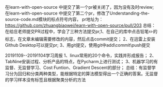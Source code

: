在learn-with-open-source 中提交了第一个pr被关闭了，因为没有及时review;
在learn-with-open-source 中提交了第二个pr，修改了Understanding-the-source-code.md模块的标点符号内容，
pr地址为：https://github.com/zhuangbiaowei/learn-with-open-source/pull/203
总结：在给庄老师提交PR过程中，学会了三种方法提交pr,1、在自己的库中点击铅笔✏️的标志，在文章末编辑需要修改的内容，然后点击commit提交；
2、在迅雷上安装Github Desktop可以提交pr;
3、用git提交，使用git中add\commit\push提交

20191109--20191104学习周报
1、linux常用的20个命令，实践并形成报告；
2、TabNine安装过程、分析产品的特点，在Pycharm上进行测试；
3、机器学习的有监督、无监督学习、Cost Funtion、Gradient Descent的部分；
总结：有监督学习分为回归和分类两种类型，能根据特定的算法模型得出一个正确的答案。无监督的学习样本没有标签且根据聚类分析的方法

